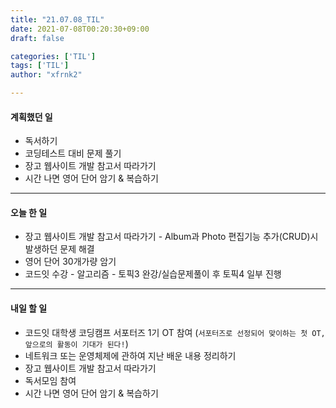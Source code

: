 ```yaml
---
title: "21.07.08_TIL"
date: 2021-07-08T00:20:30+09:00
draft: false

categories: ['TIL']
tags: ['TIL']
author: "xfrnk2"

---
```

#### 계획했던 일
+ 독서하기
+ 코딩테스트 대비 문제 풀기
+ 장고 웹사이트 개발 참고서 따라가기
+ 시간 나면 영어 단어 암기 & 복습하기
---
#### 오늘 한 일
+ 장고 웹사이트 개발 참고서 따라가기 - Album과 Photo 편집기능 추가(CRUD)시 발생하던 문제 해결
+ 영어 단어 30개가량 암기
+ 코드잇 수강 - 알고리즘 - 토픽3 완강/실습문제풀이 후 토픽4 일부 진행
---
#### 내일 할 일 

+ 코드잇 대학생 코딩캠프 서포터즈 1기 OT 참여 (`서포터즈로 선정되어 맞이하는 첫 OT, 앞으로의 활동이 기대가 된다!`)
+ 네트워크 또는 운영체제에 관하여 지난 배운 내용 정리하기
+ 장고 웹사이트 개발 참고서 따라가기
+ 독서모임 참여
+ 시간 나면 영어 단어 암기 & 복습하기